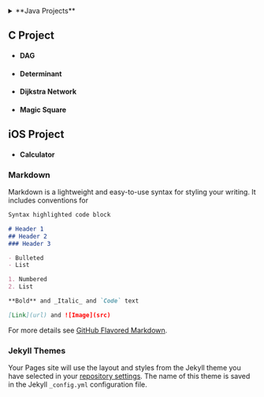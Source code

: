 
<details> 
 <summary> **Java Projects** </summary>
 
- String Evaluator
- Network Evaluator
- hash Table Search Engine
- Art Collage

</details>

## C Project
- #### DAG
- #### Determinant
- #### Dijkstra Network
- #### Magic Square

## iOS Project
- #### Calculator


### Markdown

Markdown is a lightweight and easy-to-use syntax for styling your writing. It includes conventions for

```markdown
Syntax highlighted code block

# Header 1
## Header 2
### Header 3

- Bulleted
- List

1. Numbered
2. List

**Bold** and _Italic_ and `Code` text

[Link](url) and ![Image](src)
```

For more details see [GitHub Flavored Markdown](https://guides.github.com/features/mastering-markdown/).

### Jekyll Themes

Your Pages site will use the layout and styles from the Jekyll theme you have selected in your [repository settings](https://github.com/lipikas/Projects/settings). The name of this theme is saved in the Jekyll `_config.yml` configuration file.
